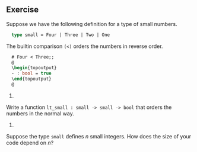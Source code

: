   
## Exercise
  Suppose we have the following definition for a type of small numbers.
  
```ocaml
  type small = Four | Three | Two | One
```
  The builtin comparison `(<)` orders the numbers in reverse order.
  
```ocaml
  # Four < Three;;
  @
  \begin{topoutput}
  - : bool = true
  \end{topoutput}
  @
```
1.
  Write a function `lt_small : small -> small -> bool` that orders the numbers in the
  normal way.
  
  
1.
  
  Suppose the type `small` defines $n$ small integers.  How does the size of your code depend on $n$?
  
